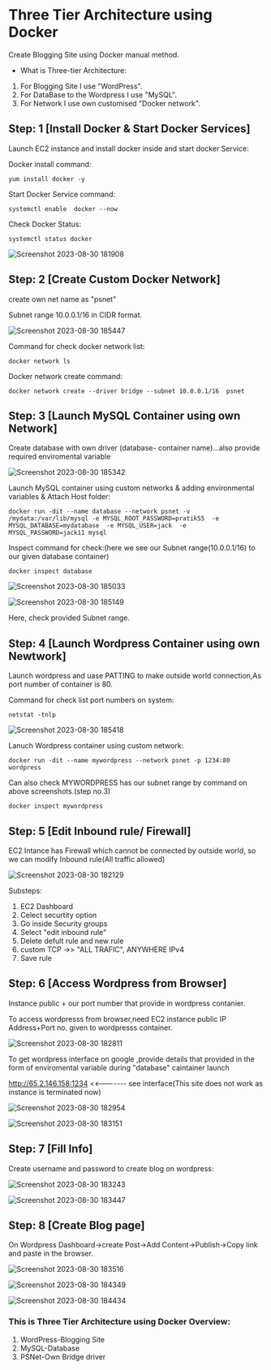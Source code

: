 # Three Tier Architecture using Docker
Create Blogging Site using Docker manual method.

- What is Three-tier Architecture:
  
 1. For Blogging Site I use "WordPress".
 2. For DataBase to the Wordpress I use "MySQL".
 3. For Network I use own customised "Docker network".

## Step: 1 [Install Docker & Start Docker Services]
Launch EC2 instance and install docker inside and start docker Service:

Docker install command:
    
    yum install docker -y 

Start Docker Service command:
   
    systemctl enable  docker --now 

Check Docker Status:

    systemctl status docker
      
![Screenshot 2023-08-30 181908](https://github.com/Pratikshinde55/Three-Tier-Architecture/assets/145910708/1bd38c3c-06dc-436f-9780-00f32455229c)

## Step: 2 [Create Custom Docker Network]
create own net name as "psnet"

Subnet range 10.0.0.1/16 in CIDR format.
        
![Screenshot 2023-08-30 185447](https://github.com/Pratikshinde55/Three-Tier-Architecture/assets/145910708/e265d278-0646-488d-ae0d-de9c46bcf87c)

Command for check docker network list:
    
    docker network ls

Docker network create command:

    docker network create --driver bridge --subnet 10.0.0.1/16  psnet
        
## Step: 3 [Launch MySQL Container using own Network]
Create database with own driver (database- container name)...also provide required enviromental variable


 ![Screenshot 2023-08-30 185342](https://github.com/Pratikshinde55/Three-Tier-Architecture/assets/145910708/98939e39-6331-4145-9fee-be84232e668e)


Launch MySQL container using custom networks & adding environmental variables & Attach Host folder:

    docker run -dit --name database --network psnet -v /mydata:/var/lib/mysql -e MYSQL_ROOT_PASSWORD=pratik55  -e MYSQL_DATABASE=mydatabase  -e MYSQL_USER=jack  -e MYSQL_PASSWORD=jack11 mysql

Inspect command for check:(here we see our Subnet range(10.0.0.1/16) to our given database container)

    docker inspect database   
                 
![Screenshot 2023-08-30 185033](https://github.com/Pratikshinde55/Three-Tier-Architecture/assets/145910708/a6c68e2e-cfea-4aa7-8f79-5d41ba5caa22)

![Screenshot 2023-08-30 185149](https://github.com/Pratikshinde55/Three-Tier-Architecture/assets/145910708/3f1270fe-8fb0-47e1-85d7-66445d06fec4)


Here, check provided Subnet range.

## Step: 4 [Launch Wordpress Container using own Newtwork]
Launch wordpress and uase PATTING to make outside world connection,As port number of container is 80.

Command for check list port numbers on system:
              
    netstat -tnlp
          
![Screenshot 2023-08-30 185418](https://github.com/Pratikshinde55/Three-Tier-Architecture/assets/145910708/b82e4635-d464-44b2-9729-0fc29d532f45)

Lanuch Wordpress container using custom network:

    docker run -dit --name mywordpress --network psnet -p 1234:80 wordpress

Can also check MYWORDPRESS has our subnet range by command on above screenshots.(step no.3)
    
    docker inspect mywordpress

## Step: 5 [Edit Inbound rule/ Firewall]
EC2 Intance has Firewall which cannot be connected by outside world, so we can modify Inbound rule(All traffic allowed)

![Screenshot 2023-08-30 182129](https://github.com/Pratikshinde55/Three-Tier-Architecture/assets/145910708/4c596a4b-39f4-49fa-911f-5dc0a4cc01a1)

Substeps:

1. EC2 Dashboard
2. Celect securtity option
3. Go inside Security groups
4. Select "edit inbound rule"
5. Delete defult rule and new rule
6. custom TCP ->> "ALL TRAFIC", ANYWHERE IPv4
7. Save rule

## Step: 6 [Access Wordpress from Browser]
Instance public + our port number that provide in wordpress contanier.

To access wordpresss from browser,need EC2 instance public IP Address+Port no. given to wordpresss container.

![Screenshot 2023-08-30 182811](https://github.com/Pratikshinde55/Three-Tier-Architecture/assets/145910708/90f63389-dbfc-40aa-84bb-82d28772da1b)

To get wordpress interface on google ,provide details that provided in the form of enviromental variable during "database" caintainer launch

http://65.2.146.158:1234    <<------- see interface(This site does not work as instance is terminated now)

![Screenshot 2023-08-30 182954](https://github.com/Pratikshinde55/Three-Tier-Architecture/assets/145910708/6ffc643c-d1bb-47fb-a6e4-4e376b263aa9)


![Screenshot 2023-08-30 183151](https://github.com/Pratikshinde55/Three-Tier-Architecture/assets/145910708/b8c3d0e1-9a34-4a66-970e-236fe770f9b4)

## Step: 7 [Fill Info]
Create username and password to create blog on wordpress:

![Screenshot 2023-08-30 183243](https://github.com/Pratikshinde55/Three-Tier-Architecture/assets/145910708/af521986-471a-4b56-a6f7-079cc889c2cf)

![Screenshot 2023-08-30 183447](https://github.com/Pratikshinde55/Three-Tier-Architecture/assets/145910708/e159eb84-9f1e-4158-8c41-75376ec2cda0)

## Step: 8 [Create Blog page]
On Wordpress Dashboard->create Post->Add Content->Publish->Copy link and paste in the browser.

![Screenshot 2023-08-30 183516](https://github.com/Pratikshinde55/Three-Tier-Architecture/assets/145910708/552edbcb-1dd5-4467-b99d-328a5bac4c53)

![Screenshot 2023-08-30 184349](https://github.com/Pratikshinde55/Three-Tier-Architecture/assets/145910708/9cf35c01-a9fb-40a5-9931-187d04b24787)

![Screenshot 2023-08-30 184434](https://github.com/Pratikshinde55/Three-Tier-Architecture/assets/145910708/c76e18ff-f6ea-4eba-b4dd-e18ce00331d7)


### This is Three Tier Architecture using Docker Overview:
1. WordPress-Blogging Site
2. MySQL-Database 
3. PSNet-Own Bridge driver

